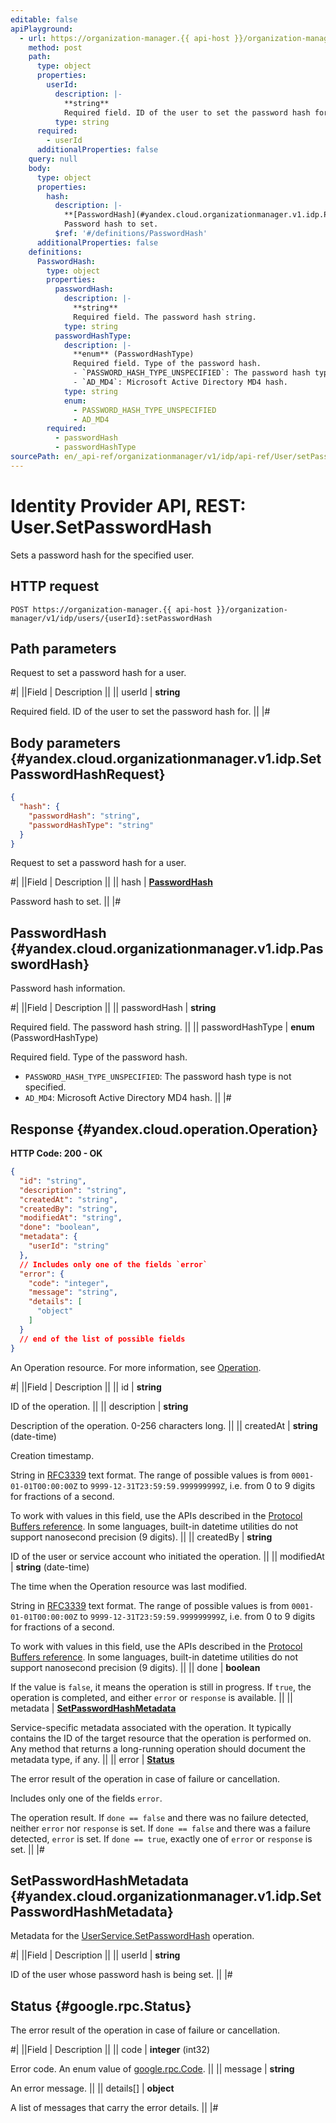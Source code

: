 ```yaml
---
editable: false
apiPlayground:
  - url: https://organization-manager.{{ api-host }}/organization-manager/v1/idp/users/{userId}:setPasswordHash
    method: post
    path:
      type: object
      properties:
        userId:
          description: |-
            **string**
            Required field. ID of the user to set the password hash for.
          type: string
      required:
        - userId
      additionalProperties: false
    query: null
    body:
      type: object
      properties:
        hash:
          description: |-
            **[PasswordHash](#yandex.cloud.organizationmanager.v1.idp.PasswordHash)**
            Password hash to set.
          $ref: '#/definitions/PasswordHash'
      additionalProperties: false
    definitions:
      PasswordHash:
        type: object
        properties:
          passwordHash:
            description: |-
              **string**
              Required field. The password hash string.
            type: string
          passwordHashType:
            description: |-
              **enum** (PasswordHashType)
              Required field. Type of the password hash.
              - `PASSWORD_HASH_TYPE_UNSPECIFIED`: The password hash type is not specified.
              - `AD_MD4`: Microsoft Active Directory MD4 hash.
            type: string
            enum:
              - PASSWORD_HASH_TYPE_UNSPECIFIED
              - AD_MD4
        required:
          - passwordHash
          - passwordHashType
sourcePath: en/_api-ref/organizationmanager/v1/idp/api-ref/User/setPasswordHash.md
---
```


# Identity Provider API, REST: User.SetPasswordHash

Sets a password hash for the specified user.

## HTTP request

```
POST https://organization-manager.{{ api-host }}/organization-manager/v1/idp/users/{userId}:setPasswordHash
```

## Path parameters

Request to set a password hash for a user.

#|
||Field | Description ||
|| userId | **string**

Required field. ID of the user to set the password hash for. ||
|#

## Body parameters {#yandex.cloud.organizationmanager.v1.idp.SetPasswordHashRequest}

```json
{
  "hash": {
    "passwordHash": "string",
    "passwordHashType": "string"
  }
}
```

Request to set a password hash for a user.

#|
||Field | Description ||
|| hash | **[PasswordHash](#yandex.cloud.organizationmanager.v1.idp.PasswordHash)**

Password hash to set. ||
|#

## PasswordHash {#yandex.cloud.organizationmanager.v1.idp.PasswordHash}

Password hash information.

#|
||Field | Description ||
|| passwordHash | **string**

Required field. The password hash string. ||
|| passwordHashType | **enum** (PasswordHashType)

Required field. Type of the password hash.

- `PASSWORD_HASH_TYPE_UNSPECIFIED`: The password hash type is not specified.
- `AD_MD4`: Microsoft Active Directory MD4 hash. ||
|#

## Response {#yandex.cloud.operation.Operation}

**HTTP Code: 200 - OK**

```json
{
  "id": "string",
  "description": "string",
  "createdAt": "string",
  "createdBy": "string",
  "modifiedAt": "string",
  "done": "boolean",
  "metadata": {
    "userId": "string"
  },
  // Includes only one of the fields `error`
  "error": {
    "code": "integer",
    "message": "string",
    "details": [
      "object"
    ]
  }
  // end of the list of possible fields
}
```

An Operation resource. For more information, see [Operation](/docs/api-design-guide/concepts/operation).

#|
||Field | Description ||
|| id | **string**

ID of the operation. ||
|| description | **string**

Description of the operation. 0-256 characters long. ||
|| createdAt | **string** (date-time)

Creation timestamp.

String in [RFC3339](https://www.ietf.org/rfc/rfc3339.txt) text format. The range of possible values is from
`0001-01-01T00:00:00Z` to `9999-12-31T23:59:59.999999999Z`, i.e. from 0 to 9 digits for fractions of a second.

To work with values in this field, use the APIs described in the
[Protocol Buffers reference](https://developers.google.com/protocol-buffers/docs/reference/overview).
In some languages, built-in datetime utilities do not support nanosecond precision (9 digits). ||
|| createdBy | **string**

ID of the user or service account who initiated the operation. ||
|| modifiedAt | **string** (date-time)

The time when the Operation resource was last modified.

String in [RFC3339](https://www.ietf.org/rfc/rfc3339.txt) text format. The range of possible values is from
`0001-01-01T00:00:00Z` to `9999-12-31T23:59:59.999999999Z`, i.e. from 0 to 9 digits for fractions of a second.

To work with values in this field, use the APIs described in the
[Protocol Buffers reference](https://developers.google.com/protocol-buffers/docs/reference/overview).
In some languages, built-in datetime utilities do not support nanosecond precision (9 digits). ||
|| done | **boolean**

If the value is `false`, it means the operation is still in progress.
If `true`, the operation is completed, and either `error` or `response` is available. ||
|| metadata | **[SetPasswordHashMetadata](#yandex.cloud.organizationmanager.v1.idp.SetPasswordHashMetadata)**

Service-specific metadata associated with the operation.
It typically contains the ID of the target resource that the operation is performed on.
Any method that returns a long-running operation should document the metadata type, if any. ||
|| error | **[Status](#google.rpc.Status)**

The error result of the operation in case of failure or cancellation.

Includes only one of the fields `error`.

The operation result.
If `done == false` and there was no failure detected, neither `error` nor `response` is set.
If `done == false` and there was a failure detected, `error` is set.
If `done == true`, exactly one of `error` or `response` is set. ||
|#

## SetPasswordHashMetadata {#yandex.cloud.organizationmanager.v1.idp.SetPasswordHashMetadata}

Metadata for the [UserService.SetPasswordHash](#SetPasswordHash) operation.

#|
||Field | Description ||
|| userId | **string**

ID of the user whose password hash is being set. ||
|#

## Status {#google.rpc.Status}

The error result of the operation in case of failure or cancellation.

#|
||Field | Description ||
|| code | **integer** (int32)

Error code. An enum value of [google.rpc.Code](https://github.com/googleapis/googleapis/blob/master/google/rpc/code.proto). ||
|| message | **string**

An error message. ||
|| details[] | **object**

A list of messages that carry the error details. ||
|#